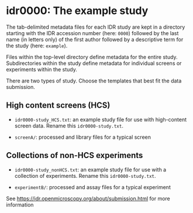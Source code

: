 idr0000: The example study
==========================

The tab-delimited metadata files for each IDR study are kept
in a directory starting with the IDR accession number (here:
`0000`) followed by the last name (in letters only) of the
first author followed by a descriptive term for the study
(here: `example`).

Files within the top-level directory define metadata for the
entire study. Subdirectories within the study define metadata
for individual screens or experiments within the study.

There are two types of study. Choose the templates that best fit
the data submission.


High content screens (HCS)
--------------------------

 * `idr0000-study_HCS.txt`: an example study file for use
   with high-content screen data. Rename this
   `idr0000-study.txt`.

 * `screenA/`: processed and library files for a typical screen


Collections of non-HCS experiments
----------------------------------

 * `idr0000-study_nonHCS.txt`: an example study file for use
   with a collection of experiments. Rename this
   `idr0000-study.txt`.

 * `experimentB/`: processed and assay files for a typical
   experiment


See https://idr.openmicroscopy.org/about/submission.html
for more information
